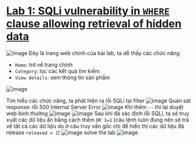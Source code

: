 # [Lab 1: SQLi vulnerability in `WHERE` clause allowing retrieval of hidden data](https://portswigger.net/web-security/sql-injection/lab-retrieve-hidden-data)
![image](https://github.com/imHy0/Port_Swigger_Learning/assets/88024759/68fbdac4-f5b0-4b72-a9bf-14f69f6f1881)
Đây là trang web chính của bài lab, ta dễ thấy các chức năng
- `Home`: trở về trang chính
- `Category`: lọc các kết quả tìm kiếm
- `View details`: xem thông tin sản phẩm

![image](https://github.com/imHy0/Port_Swigger_Learning/assets/88024759/130b5981-46a9-4db2-b53e-880826786433)

Tìm hiểu các chức năng, ta phát hiện ra lỗi SQLi tại filter
![image](https://github.com/imHy0/Port_Swigger_Learning/assets/88024759/57cf9519-1302-461d-9305-4f53276bb11a)
Quan sát response: lỗi 500 Internal Server Error
![image](https://github.com/imHy0/Port_Swigger_Learning/assets/88024759/464ad41e-90c1-40c3-8961-14e9ece1b781)
Khi thêm `--` thì lại duyệt web bình thường
![image](https://github.com/imHy0/Port_Swigger_Learning/assets/88024759/371a70ca-f9ed-40ff-a9f0-3240cd5dafec)
![image](https://github.com/imHy0/Port_Swigger_Learning/assets/88024759/915938f1-d46e-4679-87f1-784c107c7044)
Sau khi đã xác định lỗi SQLi, ta sẽ truy xuất các dữ liệu ẩn bằng cách thêm `OR 1=1` (câu lệnh luôn đúng nên sẽ trả về tất cả các dữ liệu do ở câu truy vấn gốc chỉ để hiển thị các dữ liệu đã release `released = 1`)
![image](https://github.com/imHy0/Port_Swigger_Learning/assets/88024759/40bddce4-38c0-4291-82a7-3b2763640422)
solve the lab
![image](https://github.com/imHy0/Port_Swigger_Learning/assets/88024759/c41e576e-bc25-49dd-88c7-61cca77dc9da)
